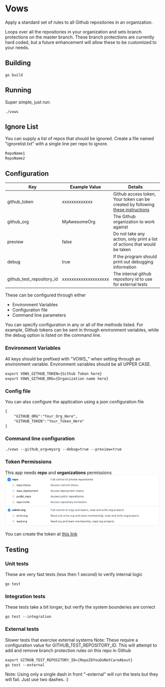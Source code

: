 # Vows
Apply a standard set of rules to all Github repositories in an organization.

Loops over all the repositories in your organization and sets branch protections on the master branch.  These branch protections are currently hard coded, but a future enhancement will allow these to be customized to your needs.

## Building
```
go build
```

## Running
Super simple, just run:
```
./vows
```

## Ignore List
You can supply a list of repos that should be ignored.  Create a file named "ignorelist.txt" with a single line per repo to ignore.
```
RepoName1
RepoName2
```

## Configuration
| Key | Example Value | Details |
| --- | ------------- | ------- |
|github_token|xxxxxxxxxxxxx|Github access token, Your token can be created by following [these instructions](https://help.github.com/en/articles/creating-a-personal-access-token-for-the-command-line)|
|github_org|MyAwesomeOrg|The Github organization to work against|
|preview|false|Do not take any action, only print a list of actions that would be taken|
|debug|true|If the program should print out debugging information|
|github_test_repository_id|xxxxxxxxxxxxxxxxxxxx|The internal github repository id to use for external tests|

These can be configured through either
* Environment Variables
* Configuration file
* Command line parameters

You can specify configuration in any or all of the methods listed.  For example, Github tokens can be sent in through environment variables, while the debug option is listed on the command line.

### Environment Variables
All keys should be prefixed with "VOWS_" when setting through an environment variable.  Environment variables should be all UPPER CASE.
```
export VOWS_GITHUB_TOKEN={Github Token here}
export VOWS_GITHUB_ORG={Organization name here}
```

### Config file
You can also configure the application using a json configuration file
```
{
    "GITHUB_ORG":"Your_Org_Here",
    "GITHUB_TOKEN":"Your_Token_Here"
}
```
### Command line configuration
```
./vows --github_org=myorg --debug=true --preview=true
```

### Token Permissions
This app needs **repo** and **organizations** permissions
![token permissions](assets/repo-permissions.png)

You can create the token at [this link](https://help.github.com/en/articles/creating-a-personal-access-token-for-the-command-line)

## Testing

### Unit tests
These are very fast tests (less then 1 second) to verify internal logic 
```
go test
```

### Integration tests
These tests take a bit longer, but verify the system bounderies are correct
```
go test --integration
```

### External tests
Slower tests that exercise external systems
Note: These require a configuration value for GITHUB_TEST_REPOSITORY_ID. This will attempt to add and remove branch protection rules on this repo in Github
```
export GITHUB_TEST_REPOSITORY_ID={RepoIDYouDoNotCareAbout}
go test --external
```
Note: Using only a single dash in front "-external" will run the tests but they will fail.  Just use two dashes.  :)  
